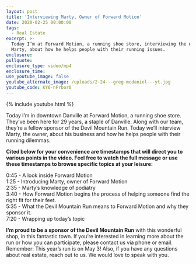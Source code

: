 ```yaml
---
layout: post
title: 'Interviewing Marty, Owner of Forward Motion'
date: 2020-02-25 00:00:00
tags:
  - Real Estate
excerpt: >-
  Today I’m at Forward Motion, a running shoe store, interviewing the owner,
  Marty, about how he helps people with their running issues.
enclosure:
pullquote:
enclosure_type: video/mp4
enclosure_time:
use_youtube_image: false
youtube_alternate_image: /uploads/2-24---greg-mcdaniel---yt.jpg
youtube_code: KY6-nFrbor0
---
```


{% include youtube.html %}

Today I’m in downtown Danville at Forward Motion, a running shoe store. They’ve been here for 29 years, a staple of Danville. Along with our team, they’re a fellow sponsor of the Devil Mountain Run. Today we’ll interview Marty, the owner, about his business and how he helps people with their running dilemmas.&nbsp;

**Cited below for your convenience are timestamps that will direct you to various points in the video. Feel free to watch the full message or use these timestamps to browse specific topics at your leisure:&nbsp;**

0:45 - A look inside Forward Motion<br>1:25 - Introducing Marty, owner of Forward Motion<br>2:35 - Marty’s knowledge of podiatry<br>3:40 - How Forward Motion begins the process of helping someone find the right fit for their feet.<br>5:35 - What the Devil Mountain Run means to Forward Motion and why they sponsor it.<br>7:20 - Wrapping up today’s topic

**I’m proud to be a sponsor of the Devil Mountain Run** with this wonderful shop, in this fantastic town. If you’re interested in learning more about the run or how you can participate, please contact us via phone or email. Remember: This year’s run is on May 3\! Also, if you have any questions about real estate, reach out to us. We would love to speak with you.